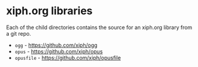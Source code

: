 # xiph.org libraries

Each of the child directories contains the source for an xiph.org library
from a git repo.

- `ogg` - https://github.com/xiph/ogg
- `opus` - https://github.com/xiph/opus
- `opusfile` - https://github.com/xiph/opusfile
